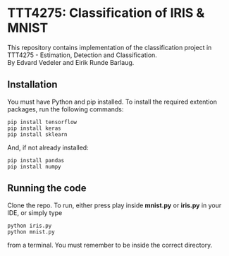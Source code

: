 # TTT4275: Classification of IRIS & MNIST
This repository contains implementation of the classification project in TTT4275 - Estimation, Detection and Classification.<br />
By Edvard Vedeler and Eirik Runde Barlaug.

## Installation
You must have Python and pip installed. To install the required extention packages, run the following commands:
```
pip install tensorflow
pip install keras
pip install sklearn
```
And, if not already installed:
```
pip install pandas
pip install numpy
```

## Running the code
Clone the repo. To run, either press play inside **mnist.py** or **iris.py** in your IDE, or simply type
```
python iris.py
python mnist.py
```
from a terminal. You must remember to be inside the correct directory. 
